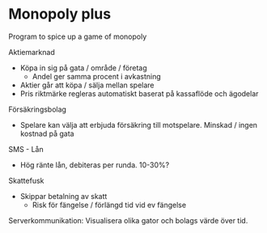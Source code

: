 # Monopoly plus
Program to spice up a game of monopoly

Aktiemarknad
- Köpa in sig på gata / område / företag
    - Andel ger samma procent i avkastning
- Aktier går att köpa / sälja mellan spelare
- Pris riktmärke regleras automatiskt baserat på kassaflöde och ägodelar

Försäkringsbolag
- Spelare kan välja att erbjuda försäkring till motspelare. Minskad / ingen kostnad på gata

SMS - Lån
- Hög ränte lån, debiteras per runda. 10-30%?

Skattefusk
- Skippar betalning av skatt
    - Risk för fängelse / förlängd tid vid ev fängelse

Serverkommunikation:
Visualisera olika gator och bolags värde över tid. 